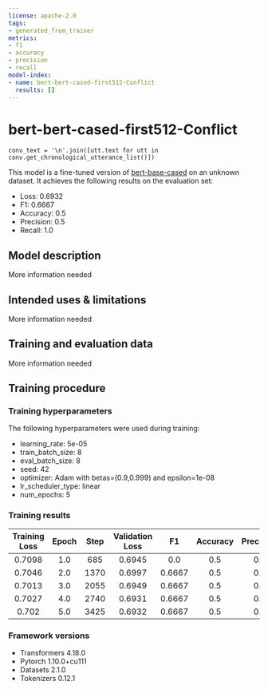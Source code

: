 ```yaml
---
license: apache-2.0
tags:
- generated_from_trainer
metrics:
- f1
- accuracy
- precision
- recall
model-index:
- name: bert-bert-cased-first512-Conflict
  results: []
---
```


<!-- This model card has been generated automatically according to the information the Trainer had access to. You
should probably proofread and complete it, then remove this comment. -->

# bert-bert-cased-first512-Conflict

`conv_text = '\n'.join([utt.text for utt in conv.get_chronological_utterance_list()])`


This model is a fine-tuned version of [bert-base-cased](https://huggingface.co/bert-base-cased) on an unknown dataset.
It achieves the following results on the evaluation set:
- Loss: 0.6932
- F1: 0.6667
- Accuracy: 0.5
- Precision: 0.5
- Recall: 1.0

## Model description

More information needed

## Intended uses & limitations

More information needed

## Training and evaluation data

More information needed

## Training procedure

### Training hyperparameters

The following hyperparameters were used during training:
- learning_rate: 5e-05
- train_batch_size: 8
- eval_batch_size: 8
- seed: 42
- optimizer: Adam with betas=(0.9,0.999) and epsilon=1e-08
- lr_scheduler_type: linear
- num_epochs: 5

### Training results

| Training Loss | Epoch | Step | Validation Loss | F1     | Accuracy | Precision | Recall |
|:-------------:|:-----:|:----:|:---------------:|:------:|:--------:|:---------:|:------:|
| 0.7098        | 1.0   | 685  | 0.6945          | 0.0    | 0.5      | 0.0       | 0.0    |
| 0.7046        | 2.0   | 1370 | 0.6997          | 0.6667 | 0.5      | 0.5       | 1.0    |
| 0.7013        | 3.0   | 2055 | 0.6949          | 0.6667 | 0.5      | 0.5       | 1.0    |
| 0.7027        | 4.0   | 2740 | 0.6931          | 0.6667 | 0.5      | 0.5       | 1.0    |
| 0.702         | 5.0   | 3425 | 0.6932          | 0.6667 | 0.5      | 0.5       | 1.0    |


### Framework versions

- Transformers 4.18.0
- Pytorch 1.10.0+cu111
- Datasets 2.1.0
- Tokenizers 0.12.1
